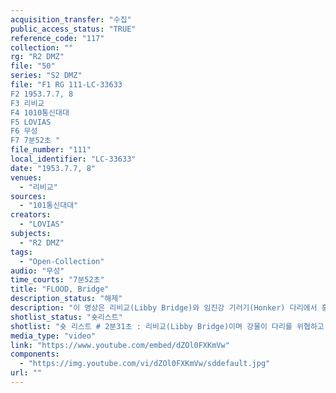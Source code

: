 ```yaml
---
acquisition_transfer: "수집"
public_access_status: "TRUE"
reference_code: "117"
collection: ""
rg: "R2 DMZ"
file: "50"
series: "S2 DMZ"
file: "F1 RG 111-LC-33633
F2 1953.7.7, 8
F3 리비교 
F4 1010통신대대
F5 LOVIAS
F6 무성
F7 7분52초 "
file_number: "111"
local_identifier: "LC-33633"
date: "1953.7.7, 8"
venues: 
  - "리비교"
sources: 
  - "101통신대대"
creators: 
  - "LOVIAS"
subjects: 
  - "R2 DMZ"
tags: 
  - "Open-Collection"
audio: "무성"
time_courts: "7분52초"
title: "FLOOD, Bridge"
description_status: "해제"
description: "이 영상은 리비교(Libby Bridge)와 임진강 기러기(Honker) 다리에서 홍수 상황을 보여주고 있다. 1953년 7월 7일 리비교가 홍수에도 붕괴되지 않고 있음을 보여주고 있다. 7월 8일 기러기 다리가 홍수로 인해 유실되었지만 다시 공사를 재개하고 있다. "
shotlist_status: "숏리스트"
shotlist: "숏 리스트 # 2분31초 : 리비교(Libby Bridge)이며 강물이 다리를 위협하고 있다. 수위가 점점 높아지고 있다. # 2롤 슬레이트 3분25초 : 1953년 7월 7일 101통신대대, 제목 다리(Bridge), 촬영자 로빈스(Lovins) 임진강 일대 모습, 강물의 수위가 높아져 다리를 파괴했다. # 4롤 슬레이트 4분32초 : 1953년 7월 7일 크레인 보트를 이동시키고 있다. 물살이 거센 가운데 가교가 건설되고 있다. # 7롤 슬레이트 6분46초 : 1953년 7월 8일 미군 병사들이 가교 공사에 참여하고 있다. 보트가 조립되 고 있다. 임진강 가교가 다시 재건되고 있다. 완성된 다리에 차량이 통행하고 있다. "
media_type: "video"
link: "https://www.youtube.com/embed/dZOl0FXKmVw"
components: 
  - "https://img.youtube.com/vi/dZOl0FXKmVw/sddefault.jpg"
url: ""
---
```

